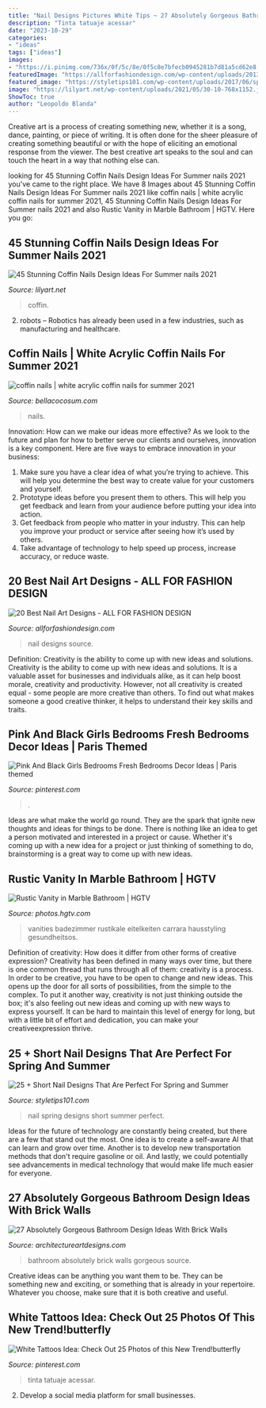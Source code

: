 ```yaml
---
title: "Nail Designs Pictures White Tips ~ 27 Absolutely Gorgeous Bathroom Design Ideas With Brick Walls"
description: "Tinta tatuaje acessar"
date: "2023-10-29"
categories:
- "ideas"
tags: ["ideas"]
images:
- "https://i.pinimg.com/736x/0f/5c/8e/0f5c8e7bfecb0945281b7d81a5cd62e8.jpg"
featuredImage: "https://allforfashiondesign.com/wp-content/uploads/2013/11/ma-2.jpg"
featured_image: "https://styletips101.com/wp-content/uploads/2017/06/spring-nail-art-26.jpg"
image: "https://lilyart.net/wp-content/uploads/2021/05/30-10-768x1152.jpg"
ShowToc: true
author: "Leopoldo Blanda"
---
```



Creative art is a process of creating something new, whether it is a song, dance, painting, or piece of writing. It is often done for the sheer pleasure of creating something beautiful or with the hope of eliciting an emotional response from the viewer. The best creative art speaks to the soul and can touch the heart in a way that nothing else can.

	

		
looking for 45 Stunning Coffin Nails Design Ideas For Summer nails 2021 you've came to the right place. We have 8 Images about 45 Stunning Coffin Nails Design Ideas For Summer nails 2021 like coffin nails | white acrylic coffin nails for summer 2021, 45 Stunning Coffin Nails Design Ideas For Summer nails 2021 and also Rustic Vanity in Marble Bathroom | HGTV. Here you go:
		
    
## 45 Stunning Coffin Nails Design Ideas For Summer Nails 2021

<img loading=lazy src="https://lilyart.net/wp-content/uploads/2021/05/30-10-768x1152.jpg" onerror="this.onerror=null;this.src='https://tse2.mm.bing.net/th?id=OIP.UkYVWz9kCjanqbSK-ADa5gHaLH&amp;pid=15.1';" alt="45 Stunning Coffin Nails Design Ideas For Summer nails 2021">

_Source: lilyart.net_

>coffin. 

	

2. robots – Robotics has already been used in a few industries, such as manufacturing and healthcare.

    
## Coffin Nails | White Acrylic Coffin Nails For Summer 2021

<img loading=lazy src="https://bellacocosum.com/wp-content/uploads/2021/04/5-15.jpg" onerror="this.onerror=null;this.src='https://tse2.mm.bing.net/th?id=OIP.tlwLhFasU_zBU5CkoXRTBgHaLH&amp;pid=15.1';" alt="coffin nails | white acrylic coffin nails for summer 2021">

_Source: bellacocosum.com_

>nails. 

	

Innovation: How can we make our ideas more effective?
As we look to the future and plan for how to better serve our clients and ourselves, innovation is a key component. Here are five ways to embrace innovation in your business: 
1. Make sure you have a clear idea of what you’re trying to achieve. This will help you determine the best way to create value for your customers and yourself. 
2. Prototype ideas before you present them to others. This will help you get feedback and learn from your audience before putting your idea into action. 
3. Get feedback from people who matter in your industry. This can help you improve your product or service after seeing how it’s used by others. 
4. Take advantage of technology to help speed up process, increase accuracy, or reduce waste.

    
## 20 Best Nail Art Designs - ALL FOR FASHION DESIGN

<img loading=lazy src="https://allforfashiondesign.com/wp-content/uploads/2013/11/ma-2.jpg" onerror="this.onerror=null;this.src='https://tse3.mm.bing.net/th?id=OIP.cw5oXTHH_WSeZLmSYFGwIgHaK9&amp;pid=15.1';" alt="20 Best Nail Art Designs - ALL FOR FASHION DESIGN">

_Source: allforfashiondesign.com_

>nail designs source. 

	

Definition: Creativity is the ability to come up with new ideas and solutions.
Creativity is the ability to come up with new ideas and solutions. It is a valuable asset for businesses and individuals alike, as it can help boost morale, creativity and productivity. However, not all creativity is created equal - some people are more creative than others. To find out what makes someone a good creative thinker, it helps to understand their key skills and traits.

    
## Pink And Black Girls Bedrooms Fresh Bedrooms Decor Ideas | Paris Themed

<img loading=lazy src="https://i.pinimg.com/736x/0f/5c/8e/0f5c8e7bfecb0945281b7d81a5cd62e8.jpg" onerror="this.onerror=null;this.src='https://tse4.mm.bing.net/th?id=OIP.l-kSoddBSzW_ETJu84-4cQHaJ4&amp;pid=15.1';" alt="Pink And Black Girls Bedrooms Fresh Bedrooms Decor Ideas | Paris themed">

_Source: pinterest.com_

>. 

	

Ideas are what make the world go round. They are the spark that ignite new thoughts and ideas for things to be done. There is nothing like an idea to get a person motivated and interested in a project or cause. Whether it's coming up with a new idea for a project or just thinking of something to do, brainstorming is a great way to come up with new ideas.

    
## Rustic Vanity In Marble Bathroom | HGTV

<img loading=lazy src="https://hgtvhome.sndimg.com/content/dam/images/hgtv/fullset/2015/11/12/0/Lindsay-Chambers_LA-Bath-Remodel_2.jpg.rend.hgtvcom.616.924.suffix/1447356420453.jpeg" onerror="this.onerror=null;this.src='https://tse2.mm.bing.net/th?id=OIP.iUzwdDTo8k1BXwiUCRZeSQHaLH&amp;pid=15.1';" alt="Rustic Vanity in Marble Bathroom | HGTV">

_Source: photos.hgtv.com_

>vanities badezimmer rustikale eitelkeiten carrara hausstyling gesundheitsos. 

	

Definition of creativity: How does it differ from other forms of creative expression?
Creativity has been defined in many ways over time, but there is one common thread that runs through all of them: creativity is a process. In order to be creative, you have to be open to change and new ideas. This opens up the door for all sorts of possibilities, from the simple to the complex.
To put it another way, creativity is not just thinking outside the box; it's also feeling out new ideas and coming up with new ways to express yourself. It can be hard to maintain this level of energy for long, but with a little bit of effort and dedication, you can make your creativeexpression thrive.

    
## 25 + Short Nail Designs That Are Perfect For Spring And Summer

<img loading=lazy src="https://styletips101.com/wp-content/uploads/2017/06/spring-nail-art-26.jpg" onerror="this.onerror=null;this.src='https://tse2.mm.bing.net/th?id=OIP.xL0WpBsc7BOOqfooXw113gHaJ4&amp;pid=15.1';" alt="25 + Short Nail Designs That Are Perfect For Spring and Summer">

_Source: styletips101.com_

>nail spring designs short summer perfect. 

	

Ideas for the future of technology are constantly being created, but there are a few that stand out the most. One idea is to create a self-aware AI that can learn and grow over time. Another is to develop new transportation methods that don't require gasoline or oil. And lastly, we could potentially see advancements in medical technology that would make life much easier for everyone.

    
## 27 Absolutely Gorgeous Bathroom Design Ideas With Brick Walls

<img loading=lazy src="https://www.architectureartdesigns.com/wp-content/uploads/2014/02/2015.jpg" onerror="this.onerror=null;this.src='https://tse1.mm.bing.net/th?id=OIP.w-KfEPenmmES54U6Ys-M1wHaLI&amp;pid=15.1';" alt="27 Absolutely Gorgeous Bathroom Design Ideas With Brick Walls">

_Source: architectureartdesigns.com_

>bathroom absolutely brick walls gorgeous source. 

	

Creative ideas can be anything you want them to be. They can be something new and exciting, or something that is already in your repertoire. Whatever you choose, make sure that it is both creative and useful.

    
## White Tattoos Idea: Check Out 25 Photos Of This New Trend!butterfly

<img loading=lazy src="https://i.pinimg.com/736x/7e/54/c3/7e54c33157ea2a91dd80964851f91749.jpg" onerror="this.onerror=null;this.src='https://tse3.mm.bing.net/th?id=OIP.JHoY1-fvh_ouseZOHrxtBQHaL0&amp;pid=15.1';" alt="White Tattoos Idea: Check Out 25 Photos of this New Trend!butterfly">

_Source: pinterest.com_

>tinta tatuaje acessar. 

	

2. Develop a social media platform for small businesses.

